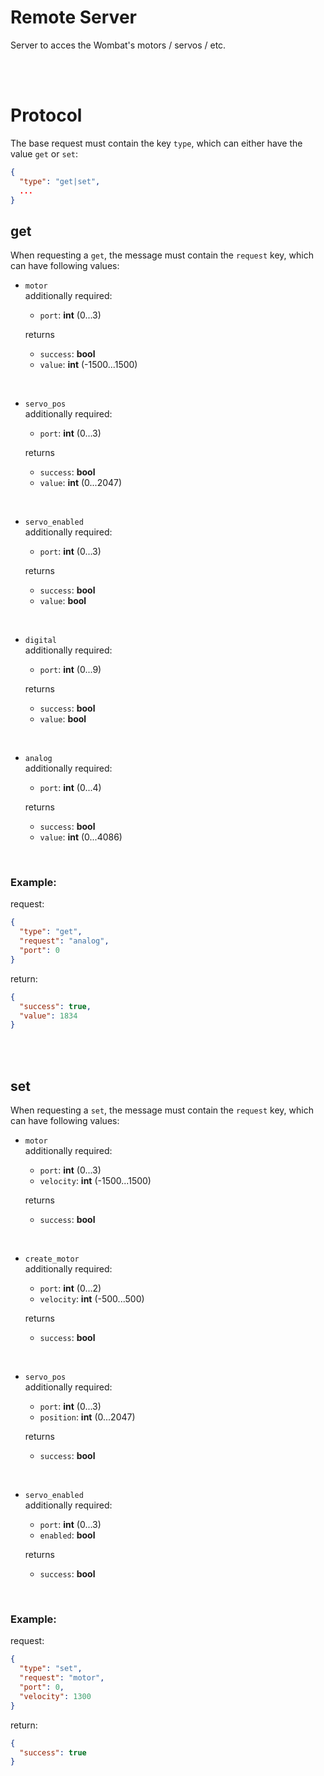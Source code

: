 # Remote Server
Server to acces the Wombat's motors / servos / etc.

<br><br>

# Protocol
The base request must contain the key `type`, which can either have the value `get` or `set`:
```json
{
  "type": "get|set",
  ...
}
```

## get
When requesting a `get`, the message must contain the `request` key, which
can have following values:

* `motor` <br>
additionally required:
  * `port`: **int** (0...3)

  returns
  * `success`: **bool**
  * `value`: **int** (-1500...1500)

<br>

* `servo_pos` <br>
additionally required:
  * `port`: **int** (0...3)

  returns
  * `success`: **bool**
  * `value`: **int** (0...2047)

<br>

* `servo_enabled` <br>
additionally required:
  * `port`: **int** (0...3)

  returns
  * `success`: **bool**
  * `value`: **bool**

<br>

* `digital` <br>
additionally required:
  * `port`: **int** (0...9)

  returns
  * `success`: **bool**
  * `value`: **bool**

<br>

* `analog` <br>
additionally required:
  * `port`: **int** (0...4)

  returns
  * `success`: **bool**
  * `value`: **int** (0...4086)

<br>

### Example:
request:
```json
{
  "type": "get",
  "request": "analog",
  "port": 0
}
```

return:
```json
{
  "success": true,
  "value": 1834
}
```

<br><br>

## set
When requesting a `set`, the message must contain the `request` key, which
can have following values:

* `motor` <br>
additionally required:
  * `port`: **int** (0...3)
  * `velocity`: **int** (-1500...1500)

  returns
  * `success`: **bool**

<br>

* `create_motor` <br>
additionally required:
  * `port`: **int** (0...2)
  * `velocity`: **int** (-500...500)

  returns
  * `success`: **bool**

<br>

* `servo_pos` <br>
additionally required:
  * `port`: **int** (0...3)
  * `position`: **int** (0...2047)

  returns
  * `success`: **bool**

<br>

* `servo_enabled` <br>
additionally required:
  * `port`: **int** (0...3)
  * `enabled`: **bool**

  returns
  * `success`: **bool**

<br>

### Example:
request:
```json
{
  "type": "set",
  "request": "motor",
  "port": 0,
  "velocity": 1300
}
```

return:
```json
{
  "success": true
}
```
